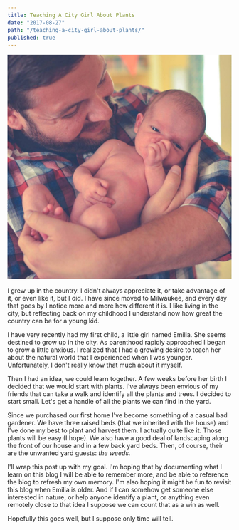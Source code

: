 ```yaml
---
title: Teaching A City Girl About Plants
date: "2017-08-27"
path: "/teaching-a-city-girl-about-plants/"
published: true
---
```


![Ivan and Emilia](./ivan-and-emilia.jpg)

I grew up in the country. I didn't always appreciate it, or take advantage of it, or even like it, but I did. I have since moved to Milwaukee, and every day that goes by I notice more and more how different it is. I like living in the city, but reflecting back on my childhood I understand now how great the country can be for a young kid.

I have very recently had my first child, a little girl named Emilia. She seems destined to grow up in the city. As parenthood rapidly approached I began to grow a little anxious. I realized that I had a growing desire to teach her about the natural world that I experienced when I was younger. Unfortunately, I don't really know that much about it myself.

Then I had an idea, we could learn together. A few weeks before her birth I decided that we would start with plants. I've always been envious of my friends that can take a walk and identify all the plants and trees. I decided to start small. Let's get a handle of all the plants we can find in the yard.

Since we purchased our first home I've become something of a casual bad gardener. We have three raised beds (that we inherited with the house) and I've done my best to plant and harvest them. I actually quite like it. Those plants will be easy (I hope). We also have a good deal of landscaping along the front of our house and in a few back yard beds. Then, of course, their are the unwanted yard guests: *the weeds.*

I'll wrap this post up with my goal. I'm hoping that by documenting what I learn on this blog I will be able to remember more, and be able to reference the blog to refresh my own memory. I'm also hoping it might be fun to revisit this blog when Emilia is older. And if I can somehow get someone else interested in nature, or help anyone identify a plant, or anything even remotely close to that idea I suppose we can count that as a win as well.

Hopefully this goes well, but I suppose only time will tell.
